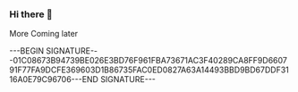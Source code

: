 ### Hi there 👋

More Coming later

<!--
**ronrivs/ronrivs** is a ✨ _special_ ✨ repository because its `README.md` (this file) appears on your GitHub profile.

Here are some ideas to get you started:

- 🔭 I’m currently working on ...
- 🌱 I’m currently learning ...
- 👯 I’m looking to collaborate on ...
- 🤔 I’m looking for help with ...
- 💬 Ask me about ...
- 📫 How to reach me: ...
- 😄 Pronouns: ...
- ⚡ Fun fact: ...
-->
---BEGIN SIGNATURE---01C08673B94739BE026E3BD76F961FBA73671AC3F40289CA8FF9D660791F77FA9DCFE369603D1B86735FAC0ED0827A63A14493BBD9BD67DDF3116A0E79C96706---END SIGNATURE---
